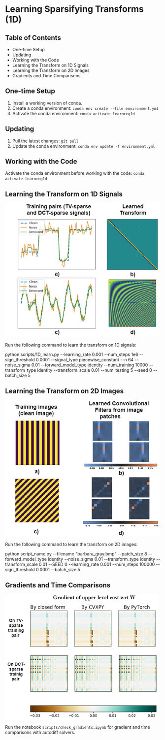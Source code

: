 # Learning Sparsifying Transforms (1D)

## Table of Contents
- One-time Setup
- Updating
- Working with the Code
- Learning the Transform on 1D Signals
- Learning the Transform on 2D Images
- Gradients and Time Comparisons

## One-time Setup
1. Install a working version of conda.
2. Create a conda environment: `conda env create --file environment.yml`
3. Activate the conda environment: `conda activate learnreg1d`

## Updating
1. Pull the latest changes: `git pull`
2. Update the conda environment: `conda env update -f environment.yml`

## Working with the Code
Activate the conda environment before working with the code: `conda activate learnreg1d`

## Learning the Transform on 1D Signals

![Transforms learnt on 1D signal pairs](figs/lertran2.png)

Run the following command to learn the transform on 1D signals:

python scripts/1D_learn.py --learning_rate 0.001 --num_steps 1e6 --sign_threshold 0.0001 --signal_type piecewise_constant --n 64 --noise_sigma 0.01 --forward_model_type identity --num_training 10000 --transform_type identity --transform_scale 0.01 --num_testing 5 --seed 0 --batch_size 5


## Learning the Transform on 2D Images

![Transforms learnt on 2D image pairs](figs/image_Strips.png)

Run the following command to learn the transform on 2D images:

python script_name.py --filename "barbara_gray.bmp" --patch_size 8 --forward_model_type identity --noise_sigma 0.01 --transform_type identity --transform_scale 0.01 --SEED 0 --learning_rate 0.001 --num_steps 100000 --sign_threshold 0.0001 --batch_size 5


## Gradients and Time Comparisons

![Comparisons with autodiff solvers](figs/grad_comb.png)

Run the notebook `scripts/check_gradients.ipynb` for gradient and time comparisons with autodiff solvers.



